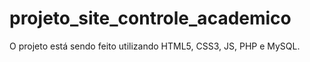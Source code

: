 # projeto_site_controle_academico
O projeto está sendo feito utilizando HTML5, CSS3, JS, PHP e MySQL.

